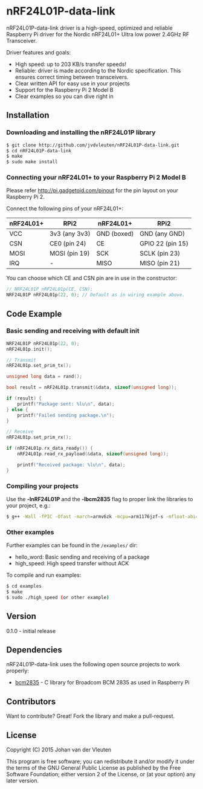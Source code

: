 # nRF24L01P-data-link

nRF24L01P-data-link driver is a high-speed, optimized and reliable Raspberry Pi driver for the Nordic nRF24L01+ Ultra low power 2.4GHz RF Transceiver.

Driver features and goals:
  - High speed: up to 203 KB/s transfer speeds!
  - Reliable: driver is made according to the Nordic specification. This ensures correct timing between transceivers.
  - Clear written API for easy use in your projects
  - Support for the Raspberry Pi 2 Model B
  - Clear examples so you can dive right in
 
## Installation
### Downloading and installing the nRF24L01P library
```sh
$ git clone http://github.com/jvdvleuten/nRF24L01P-data-link.git
$ cd nRF24L01P-data-link
$ make
$ sudo make install
```

### Connecting your nRF24L01+ to your Raspberry Pi 2 Model B
Please refer http://pi.gadgetoid.com/pinout for the pin layout on your Raspberry Pi 2.

Connect the following pins of your nRF24L01+:

| nRF24L01+     | RPi2          | nRF24L01+     | RPi2             |
| ------------- |---------------| ------------- |------------------| 
| VCC           | 3v3  (any 3v3)| GND (boxed)   | GND     (any GND)|  
| CSN           | CE0  (pin 24) | CE            | GPIO 22 (pin 15) | 
| MOSI          | MOSI (pin 19) | SCK           | SCLK    (pin 23)  | 
| IRQ           | -             | MISO          | MISO    (pin 21)  | 

You can choose which CE and CSN pin are in use in the constructor:
```c++
// NRF24L01P nRF24L01p(CE, CSN);
NRF24L01P nRF24L01p(22, 0); // Default as in wiring example above.
```

## Code Example
### Basic sending and receiving with default init
```c++
NRF24L01P nRF24L01p(22, 0);
nRF24L01p.init();

// Transmit
nRF24L01p.set_prim_tx();

unsigned long data = rand();

bool result = nRF24L01p.transmit(&data, sizeof(unsigned long));

if (result) {
    printf("Package sent: %lu\n", data);
} else {
    printf("Failed sending package.\n");
}

// Receive
nRF24L01p.set_prim_rx();

if (nRF24L01p.rx_data_ready()) {
    nRF24L01p.read_rx_payload(&data, sizeof(unsigned long));

    printf("Received package: %lu\n", data);
}
```

### Compiling your projects
Use the **-lnRF24L01P** and the **-lbcm2835** flag to proper link the libraries to your project, e.g.:
```sh
$ g++ -Wall -fPIC -Ofast -march=armv6zk -mcpu=arm1176jzf-s -mfloat-abi=hard -mfpu=vfp -lnRF24L01P -lbcm2835 -o output source
```
### Other examples
Further examples can be found in the `/examples/` dir:
* hello_word: Basic sending and receiving of a package
* high_speed: High speed transfer without ACK

To compile and run examples:
```sh
$ cd examples
$ make
$ sudo ./high_speed (or other example)
```

## Version
0.1.0 - initial release

## Dependencies

nRF24L01P-data-link uses the following open source projects to work properly:
* [bcm2835] - C library for Broadcom BCM 2835 as used in Raspberry Pi

## Contributors

Want to contribute? Great! Fork the library and make a pull-request.

License
----

Copyright (C) 2015  Johan van der Vleuten
 
This program is free software; you can redistribute it and/or
modify it under the terms of the GNU General Public License
as published by the Free Software Foundation; either version 2
of the License, or (at your option) any later version.

[bcm2835]:http://www.airspayce.com/mikem/bcm2835/